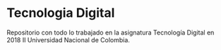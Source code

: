 # Tecnologia Digital
Repositorio con todo lo trabajado en la asignatura Tecnología Digital en 2018 II Universidad Nacional de Colombia.
